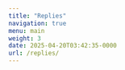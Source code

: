 ```yaml
---
title: "Replies"
navigation: true
menu: main
weight: 3
date: 2025-04-20T03:42:35-0000
url: /replies/
---
```


